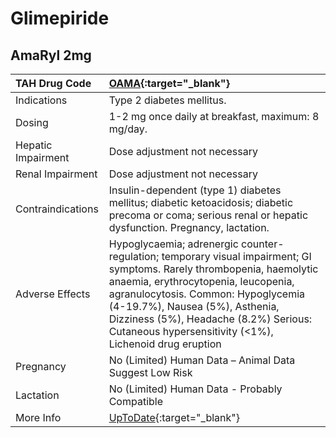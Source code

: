 # Glimepiride

## AmaRyl 2mg

| TAH Drug Code      | [OAMA](https://www.tahsda.org.tw/drugs/hissearch.php?drug_code=OAMA){:target="_blank"}                                                                                                                                                                                                                                                    |
|:-------------------|:------------------------------------------------------------------------------------------------------------------------------------------------------------------------------------------------------------------------------------------------------------------------------------------------------------------------------------------|
| Indications        | Type 2 diabetes mellitus.                                                                                                                                                                                                                                                                                                                 |
| Dosing             | 1-2 mg once daily at breakfast, maximum: 8 mg/day.                                                                                                                                                                                                                                                                                        |
| Hepatic Impairment | Dose adjustment not necessary                                                                                                                                                                                                                                                                                                             |
| Renal Impairment   | Dose adjustment not necessary                                                                                                                                                                                                                                                                                                             |
| Contraindications  | Insulin-dependent (type 1) diabetes mellitus; diabetic ketoacidosis; diabetic precoma or coma; serious renal or hepatic dysfunction. Pregnancy, lactation.                                                                                                                                                                                |
| Adverse Effects    | Hypoglycaemia; adrenergic counter-regulation; temporary visual impairment; GI symptoms. Rarely thrombopenia, haemolytic anaemia, erythrocytopenia, leucopenia, agranulocytosis. Common: Hypoglycemia (4-19.7%), Nausea (5%), Asthenia, Dizziness (5%), Headache (8.2%) Serious: Cutaneous hypersensitivity (<1%), Lichenoid drug eruption |
| Pregnancy          | No (Limited) Human Data – Animal Data Suggest Low Risk                                                                                                                                                                                                                                                                                    |
| Lactation          | No (Limited) Human Data - Probably Compatible                                                                                                                                                                                                                                                                                             |
| More Info          | [UpToDate](https://www.uptodate.com/contents/glimepiride-drug-information){:target="_blank"}                                                                                                                                                                                                                                              |

